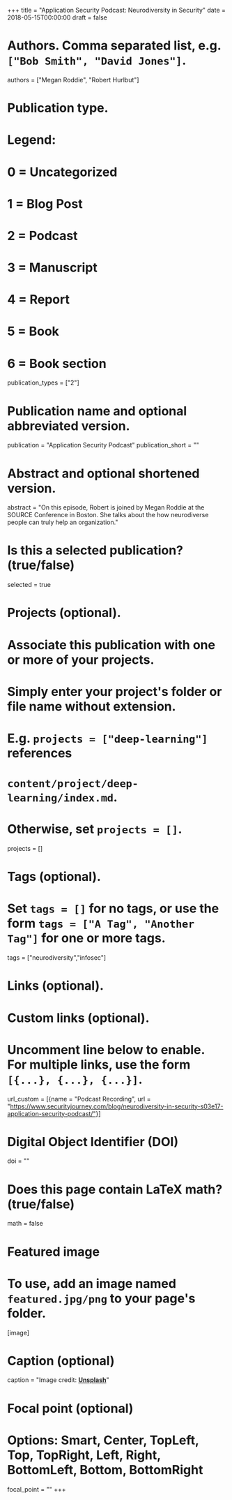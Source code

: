 +++
title = "Application Security Podcast: Neurodiversity in Security"
date = 2018-05-15T00:00:00
draft = false

# Authors. Comma separated list, e.g. `["Bob Smith", "David Jones"]`.
authors = ["Megan Roddie", "Robert Hurlbut"]

# Publication type.
# Legend:
# 0 = Uncategorized
# 1 = Blog Post
# 2 = Podcast
# 3 = Manuscript
# 4 = Report
# 5 = Book
# 6 = Book section
publication_types = ["2"]

# Publication name and optional abbreviated version.
publication = "Application Security Podcast"
publication_short = ""

# Abstract and optional shortened version.
abstract = "On this episode, Robert is joined by Megan Roddie at the SOURCE Conference in Boston. She talks about the how neurodiverse people can truly help an organization."

# Is this a selected publication? (true/false)
selected = true

# Projects (optional).
#   Associate this publication with one or more of your projects.
#   Simply enter your project's folder or file name without extension.
#   E.g. `projects = ["deep-learning"]` references
#   `content/project/deep-learning/index.md`.
#   Otherwise, set `projects = []`.
projects = []

# Tags (optional).
#   Set `tags = []` for no tags, or use the form `tags = ["A Tag", "Another Tag"]` for one or more tags.
tags = ["neurodiversity","infosec"]

# Links (optional).


# Custom links (optional).
#   Uncomment line below to enable. For multiple links, use the form `[{...}, {...}, {...}]`.
url_custom = [{name = "Podcast Recording", url = "https://www.securityjourney.com/blog/neurodiversity-in-security-s03e17-application-security-podcast/"}]

# Digital Object Identifier (DOI)
doi = ""

# Does this page contain LaTeX math? (true/false)
math = false

# Featured image
# To use, add an image named `featured.jpg/png` to your page's folder.
[image]
  # Caption (optional)
  caption = "Image credit: [**Unsplash**](https://unsplash.com/photos/pLCdAaMFLTE)"

  # Focal point (optional)
  # Options: Smart, Center, TopLeft, Top, TopRight, Left, Right, BottomLeft, Bottom, BottomRight
  focal_point = ""
+++

